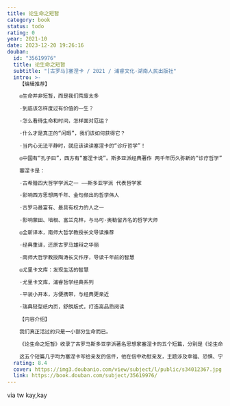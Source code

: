 ```yaml
---
title: 论生命之短暂
category: book
status: todo
rating: 0
year: 2021-10
date: 2023-12-20 19:26:16
douban:
  id: "35619976"
  title: 论生命之短暂
  subtitle: "[古罗马]塞涅卡 / 2021 / 浦睿文化·湖南人民出版社"
  intro: >-
    【编辑推荐】

    ◎生命并非短暂，而是我们荒废太多

    ·到底该怎样度过有价值的一生？

    ·怎么看待生命和时间，怎样面对厄运？

    ·什么才是真正的“闲暇”，我们该如何获得它？

    ·当内心无法平静时，就应该读读塞涅卡的“诊疗哲学”！

    ◎中国有“孔子曰”，西方有“塞涅卡说”。斯多亚派经典著作 两千年历久弥新的“诊疗哲学”！

    塞涅卡是：

    ·古希腊四大哲学学派之一 ——斯多亚学派 代表哲学家

    ·影响西方思想两千年、金句频出的哲学伟人

    ·古罗马最富有、最具有权力的人之一

    ·影响蒙田、培根、富兰克林，与马可·奥勒留齐名的哲学大师

    ◎全新译本，南师大哲学教授长文导读推荐

    ·经典重译，还原古罗马雄辩之华丽

    ·南师大哲学教授陶涛长文作序，导读千年前的智慧

    ◎尤里卡文库：发现生活的智慧

    ·尤里卡文库，浦睿哲学经典系列

    ·平装小开本，方便携带，与经典更亲近

    ·瑞典轻型纸内页，舒朗版式，打造高品质阅读

    【内容介绍】

    我们真正活过的只是一小部分生命而已。

    《论生命之短暂》收录了古罗马斯多亚学派著名思想家塞涅卡的五个短篇，分别是《论生命之短暂》《论心灵之安宁》《论天意》《论闲暇》《论幸福生活》。

    这五个短篇几乎均为塞涅卡写给亲友的信件，他在信中劝慰亲友，主题涉及幸福、恐惧、宁静等人类情感以及在灾难面前的思考，表达了斯多亚派智者勇于直面人生短暂和命运无常的生活态度。塞涅卡极善于谈心，每每从对方的处境出发，娓娓道来，层层深入，令人豁然开朗。阅读千年前哲学家的劝诫，读者能更好地理解斯多亚学派不惧挫折、不惧命运、顺从天命、恬淡寡欲的思想特征，学习哲人的思考与处世的方式。
  rating: 8.4
  cover: https://img3.doubanio.com/view/subject/l/public/s34012367.jpg
  link: https://book.douban.com/subject/35619976/
---
```


via tw kay,kay
